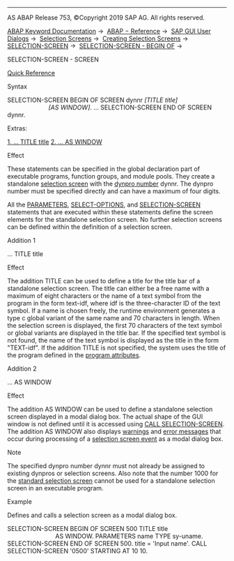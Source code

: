   

* * *

AS ABAP Release 753, ©Copyright 2019 SAP AG. All rights reserved.

[ABAP Keyword Documentation](https://help.sap.com/doc/abapdocu_753_index_htm/7.53/en-US/abenabap.htm) →  [ABAP − Reference](https://help.sap.com/doc/abapdocu_753_index_htm/7.53/en-US/abenabap_reference.htm) →  [SAP GUI User Dialogs](https://help.sap.com/doc/abapdocu_753_index_htm/7.53/en-US/abenabap_screens.htm) →  [Selection Screens](https://help.sap.com/doc/abapdocu_753_index_htm/7.53/en-US/abenselection_screen.htm) →  [Creating Selection Screens](https://help.sap.com/doc/abapdocu_753_index_htm/7.53/en-US/abenselection_screen_create.htm) →  [SELECTION-SCREEN](https://help.sap.com/doc/abapdocu_753_index_htm/7.53/en-US/abapselection-screen.htm) →  [SELECTION-SCREEN - BEGIN OF](https://help.sap.com/doc/abapdocu_753_index_htm/7.53/en-US/abapselection-screen_definition.htm) → 

SELECTION-SCREEN - SCREEN

[Quick Reference](https://help.sap.com/doc/abapdocu_753_index_htm/7.53/en-US/abapselection-screen_bos_shortref.htm)

Syntax

SELECTION-SCREEN BEGIN OF SCREEN dynnr *\[*TITLE title*\]*
                                       *\[*AS WINDOW*\]*.
...
SELECTION-SCREEN END OF SCREEN dynnr.

Extras:

[1\. ... TITLE title](#!ABAP_ADDITION_1@1@)
[2\. ... AS WINDOW](#!ABAP_ADDITION_2@2@)

Effect

These statements can be specified in the global declaration part of executable programs, function groups, and module pools. They create a standalone [selection screen](https://help.sap.com/doc/abapdocu_753_index_htm/7.53/en-US/abenselection_screen_glosry.htm "Glossary Entry") with the [dynpro number](https://help.sap.com/doc/abapdocu_753_index_htm/7.53/en-US/abendynpro_number_glosry.htm "Glossary Entry") dynnr. The dynpro number must be specified directly and can have a maximum of four digits.

All the [PARAMETERS](https://help.sap.com/doc/abapdocu_753_index_htm/7.53/en-US/abapparameters.htm), [SELECT-OPTIONS](https://help.sap.com/doc/abapdocu_753_index_htm/7.53/en-US/abapselect-options.htm), and [SELECTION-SCREEN](https://help.sap.com/doc/abapdocu_753_index_htm/7.53/en-US/abapselection-screen.htm) statements that are executed within these statements define the screen elements for the standalone selection screen. No further selection screens can be defined within the definition of a selection screen.

Addition 1

... TITLE title

Effect

The addition TITLE can be used to define a title for the title bar of a standalone selection screen. The title can either be a free name with a maximum of eight characters or the name of a text symbol from the program in the form text-idf, where idf is the three-character ID of the text symbol. If a name is chosen freely, the runtime environment generates a type c global variant of the same name and 70 characters in length. When the selection screen is displayed, the first 70 characters of the text symbol or global variants are displayed in the title bar. If the specified text symbol is not found, the name of the text symbol is displayed as the title in the form "TEXT-idf". If the addition TITLE is not specified, the system uses the title of the program defined in the [program attributes](https://help.sap.com/doc/abapdocu_753_index_htm/7.53/en-US/abenprogram_attribute_glosry.htm "Glossary Entry").

Addition 2

... AS WINDOW

Effect

The addition AS WINDOW can be used to define a standalone selection screen displayed in a modal dialog box. The actual shape of the GUI window is not defined until it is accessed using [CALL SELECTION-SCREEN](https://help.sap.com/doc/abapdocu_753_index_htm/7.53/en-US/abapcall_selection_screen.htm). The addition AS WINDOW also displays [warnings](https://help.sap.com/doc/abapdocu_753_index_htm/7.53/en-US/abenwarning_glosry.htm "Glossary Entry") and [error messages](https://help.sap.com/doc/abapdocu_753_index_htm/7.53/en-US/abenerror_message_glosry.htm "Glossary Entry") that occur during processing of a [selection screen event](https://help.sap.com/doc/abapdocu_753_index_htm/7.53/en-US/abenselection_screen_event_glosry.htm "Glossary Entry") as a modal dialog box.

Note

The specified dynpro number dynnr must not already be assigned to existing dynpros or selection screens. Also note that the number 1000 for the [standard selection screen](https://help.sap.com/doc/abapdocu_753_index_htm/7.53/en-US/abenstandard_selscreen_glosry.htm "Glossary Entry") cannot be used for a standalone selection screen in an executable program.

Example

Defines and calls a selection screen as a modal dialog box.

SELECTION-SCREEN BEGIN OF SCREEN 500 TITLE title
                                     AS WINDOW.
PARAMETERS name TYPE sy-uname.
SELECTION-SCREEN END OF SCREEN 500.
title = 'Input name'.
CALL SELECTION-SCREEN '0500' STARTING AT 10 10.
